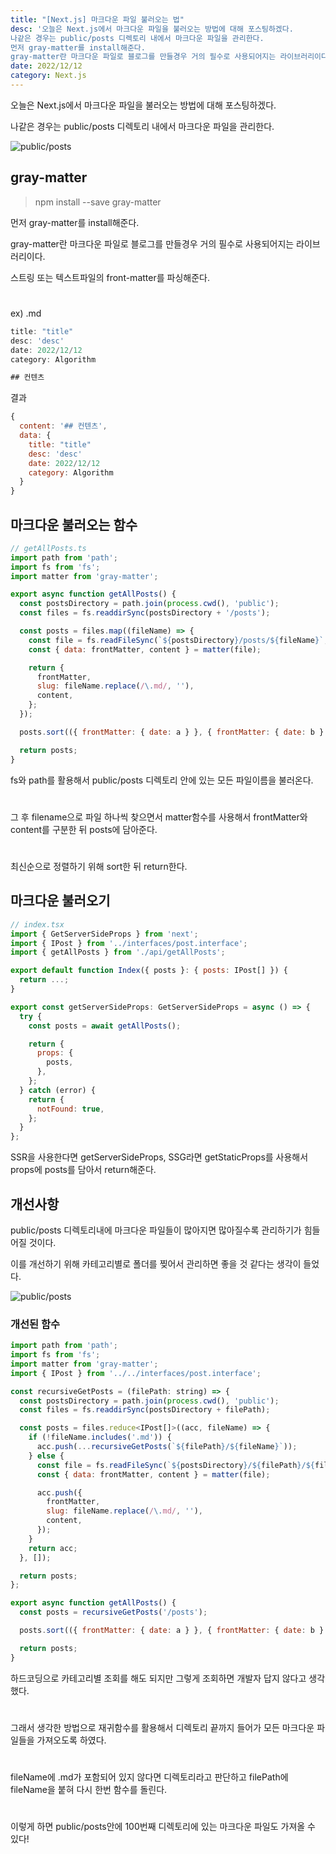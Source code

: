 ```yaml
---
title: "[Next.js] 마크다운 파일 불러오는 법"
desc: '오늘은 Next.js에서 마크다운 파일을 불러오는 방법에 대해 포스팅하겠다.
나같은 경우는 public/posts 디렉토리 내에서 마크다운 파일을 관리한다.
먼저 gray-matter를 install해준다.
gray-matter란 마크다운 파일로 블로그를 만들경우 거의 필수로 사용되어지는 라이브러리이다.'
date: 2022/12/12
category: Next.js
---
```


오늘은 Next.js에서 마크다운 파일을 불러오는 방법에 대해 포스팅하겠다.

나같은 경우는 public/posts 디렉토리 내에서 마크다운 파일을 관리한다.

![public/posts](https://ifh.cc/g/pwBwYF.png)

## gray-matter

>npm install --save gray-matter

먼저 gray-matter를 install해준다.

gray-matter란 마크다운 파일로 블로그를 만들경우 거의 필수로 사용되어지는 라이브러리이다.

스트링 또는 텍스트파일의 front-matter를 파싱해준다.
#
ex) .md
```javascript
title: "title"
desc: 'desc'
date: 2022/12/12
category: Algorithm

## 컨텐츠
```

결과
```javascript
{
  content: '## 컨텐츠',
  data: {
    title: "title"
    desc: 'desc'
    date: 2022/12/12
    category: Algorithm
  }
}
```

## 마크다운 불러오는 함수

```javascript
// getAllPosts.ts
import path from 'path';
import fs from 'fs';
import matter from 'gray-matter';

export async function getAllPosts() {
  const postsDirectory = path.join(process.cwd(), 'public');
  const files = fs.readdirSync(postsDirectory + '/posts');

  const posts = files.map((fileName) => {
    const file = fs.readFileSync(`${postsDirectory}/posts/${fileName}`, 'utf-8');
    const { data: frontMatter, content } = matter(file);

    return {
      frontMatter,
      slug: fileName.replace(/\.md/, ''),
      content,
    };
  });

  posts.sort(({ frontMatter: { date: a } }, { frontMatter: { date: b } }) => new Date(b).getTime() - new Date(a).getTime());

  return posts;
}
```

fs와 path를 활용해서 public/posts 디렉토리 안에 있는 모든 파일이름을 불러온다.
#
그 후 filename으로 파일 하나씩 찾으면서 matter함수를 사용해서 frontMatter와 content를 구분한 뒤 posts에 담아준다.
#
최신순으로 정렬하기 위해 sort한 뒤 return한다.

## 마크다운 불러오기

```javascript
// index.tsx
import { GetServerSideProps } from 'next';
import { IPost } from '../interfaces/post.interface';
import { getAllPosts } from './api/getAllPosts';

export default function Index({ posts }: { posts: IPost[] }) {
  return ...;
}

export const getServerSideProps: GetServerSideProps = async () => {
  try {
    const posts = await getAllPosts();

    return {
      props: {
        posts,
      },
    };
  } catch (error) {
    return {
      notFound: true,
    };
  }
};
```

SSR을 사용한다면 getServerSideProps, SSG라면 getStaticProps를 사용해서 props에 posts를 담아서 return해준다.

## 개선사항

public/posts 디렉토리내에 마크다운 파일들이 많아지면 많아질수록 관리하기가 힘들어질 것이다.

이를 개선하기 위해 카테고리별로 폴더를 찢어서 관리하면 좋을 것 같다는 생각이 들었다.

![public/posts](https://ifh.cc/g/1FshXp.png)

### 개선된 함수

```javascript
import path from 'path';
import fs from 'fs';
import matter from 'gray-matter';
import { IPost } from '../../interfaces/post.interface';

const recursiveGetPosts = (filePath: string) => {
  const postsDirectory = path.join(process.cwd(), 'public');
  const files = fs.readdirSync(postsDirectory + filePath);

  const posts = files.reduce<IPost[]>((acc, fileName) => {
    if (!fileName.includes('.md')) {
      acc.push(...recursiveGetPosts(`${filePath}/${fileName}`));
    } else {
      const file = fs.readFileSync(`${postsDirectory}/${filePath}/${fileName}`, 'utf-8');
      const { data: frontMatter, content } = matter(file);

      acc.push({
        frontMatter,
        slug: fileName.replace(/\.md/, ''),
        content,
      });
    }
    return acc;
  }, []);

  return posts;
};

export async function getAllPosts() {
  const posts = recursiveGetPosts('/posts');

  posts.sort(({ frontMatter: { date: a } }, { frontMatter: { date: b } }) => new Date(b).getTime() - new Date(a).getTime());

  return posts;
}
```

하드코딩으로 카테고리별 조회를 해도 되지만 그렇게 조회하면 개발자 답지 않다고 생각했다.
#
그래서 생각한 방법으로 재귀함수를 활용해서 디렉토리 끝까지 들어가 모든 마크다운 파일들을 가져오도록 하였다.
#
fileName에 .md가 포함되어 있지 않다면 디렉토리라고 판단하고 filePath에 fileName을 붙혀 다시 한번 함수를 돌린다.
#
이렇게 하면 public/posts안에 100번째 디렉토리에 있는 마크다운 파일도 가져올 수 있다!